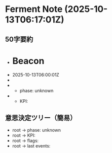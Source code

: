 # Ferment Note (2025-10-13T06:17:01Z)

## 50字要約
- # Beacon
- 2025-10-13T06:00:01Z
- 
- - phase: unknown
- - KPI:

## 意思決定ツリー（簡易）
- root -> phase: unknown
- root -> KPI:
- root -> flags:
- root -> last events:
